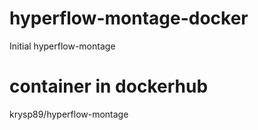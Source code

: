 # hyperflow-montage-docker
Initial hyperflow-montage

# container in dockerhub
krysp89/hyperflow-montage
